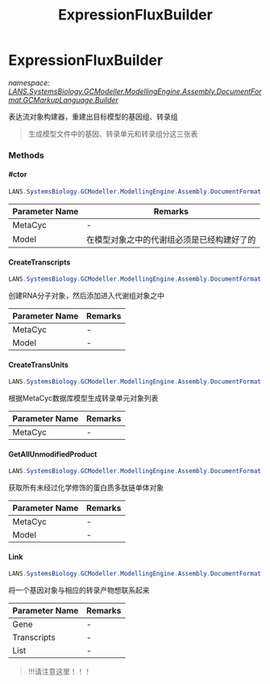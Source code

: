 ﻿---
title: ExpressionFluxBuilder
---

# ExpressionFluxBuilder
_namespace: [LANS.SystemsBiology.GCModeller.ModellingEngine.Assembly.DocumentFormat.GCMarkupLanguage.Builder](N-LANS.SystemsBiology.GCModeller.ModellingEngine.Assembly.DocumentFormat.GCMarkupLanguage.Builder.html)_

表达流对象构建器，重建出目标模型的基因组、转录组

> 生成模型文件中的基因、转录单元和转录组分这三张表


### Methods

#### #ctor
```csharp
LANS.SystemsBiology.GCModeller.ModellingEngine.Assembly.DocumentFormat.GCMarkupLanguage.Builder.ExpressionFluxBuilder.#ctor(LANS.SystemsBiology.Assembly.MetaCyc.File.FileSystem.DatabaseLoadder,LANS.SystemsBiology.GCModeller.ModellingEngine.Assembly.DocumentFormat.GCMarkupLanguage.BacterialModel)
```


|Parameter Name|Remarks|
|--------------|-------|
|MetaCyc|-|
|Model|在模型对象之中的代谢组必须是已经构建好了的|


#### CreateTranscripts
```csharp
LANS.SystemsBiology.GCModeller.ModellingEngine.Assembly.DocumentFormat.GCMarkupLanguage.Builder.ExpressionFluxBuilder.CreateTranscripts(LANS.SystemsBiology.Assembly.MetaCyc.File.FileSystem.DatabaseLoadder,LANS.SystemsBiology.GCModeller.ModellingEngine.Assembly.DocumentFormat.GCMarkupLanguage.BacterialModel)
```
创建RNA分子对象，然后添加进入代谢组对象之中

|Parameter Name|Remarks|
|--------------|-------|
|MetaCyc|-|
|Model|-|


#### CreateTransUnits
```csharp
LANS.SystemsBiology.GCModeller.ModellingEngine.Assembly.DocumentFormat.GCMarkupLanguage.Builder.ExpressionFluxBuilder.CreateTransUnits(LANS.SystemsBiology.Assembly.MetaCyc.File.FileSystem.DatabaseLoadder,LANS.SystemsBiology.GCModeller.ModellingEngine.Assembly.DocumentFormat.GCMarkupLanguage.BacterialModel)
```
根据MetaCyc数据库模型生成转录单元对象列表

|Parameter Name|Remarks|
|--------------|-------|
|MetaCyc|-|


#### GetAllUnmodifiedProduct
```csharp
LANS.SystemsBiology.GCModeller.ModellingEngine.Assembly.DocumentFormat.GCMarkupLanguage.Builder.ExpressionFluxBuilder.GetAllUnmodifiedProduct(LANS.SystemsBiology.Assembly.MetaCyc.File.FileSystem.DatabaseLoadder,LANS.SystemsBiology.GCModeller.ModellingEngine.Assembly.DocumentFormat.GCMarkupLanguage.BacterialModel)
```
获取所有未经过化学修饰的蛋白质多肽链单体对象

|Parameter Name|Remarks|
|--------------|-------|
|MetaCyc|-|
|Model|-|


#### Link
```csharp
LANS.SystemsBiology.GCModeller.ModellingEngine.Assembly.DocumentFormat.GCMarkupLanguage.Builder.ExpressionFluxBuilder.Link(LANS.SystemsBiology.GCModeller.ModellingEngine.Assembly.DocumentFormat.GCMarkupLanguage.GCML_Documents.XmlElements.Bacterial_GENOME.GeneObject,LANS.SystemsBiology.GCModeller.ModellingEngine.Assembly.DocumentFormat.GCMarkupLanguage.GCML_Documents.XmlElements.Bacterial_GENOME.Transcript[],Microsoft.VisualBasic.List{LANS.SystemsBiology.GCModeller.ModellingEngine.Assembly.DocumentFormat.GCMarkupLanguage.GCML_Documents.XmlElements.Bacterial_GENOME.Transcript})
```
将一个基因对象与相应的转录产物想联系起来

|Parameter Name|Remarks|
|--------------|-------|
|Gene|-|
|Transcripts|-|
|List|-|

> !!!请注意这里！！！


